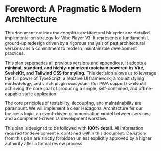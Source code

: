 [//]: # ( vibe-player-v3/docs/refactor-plan/foreword.md )
# Foreword: A Pragmatic & Modern Architecture

This document outlines the complete architectural blueprint and detailed implementation strategy for Vibe Player V3. It
represents a fundamental, ground-up redesign driven by a rigorous analysis of past architectural versions and a
commitment to modern, maintainable development practices.

This plan supersedes all previous versions and appendices. It adopts a **minimal, standard, and highly-optimized
toolchain powered by Vite, SvelteKit, and Tailwind CSS for styling.** This decision allows us to leverage the full power
of TypeScript, a reactive UI framework, a robust styling methodology, and a rich plugin ecosystem (for PWA support)
while still achieving the core goal of producing a simple, self-contained, and offline-capable static application.

The core principles of testability, decoupling, and maintainability are paramount. We will implement a clear Hexagonal
Architecture for our business logic, an event-driven communication model between services, and a component-driven UI
development workflow.

This plan is designed to be followed with **100% detail**. All information required for development is contained within
this document. Deviations from this plan are strictly forbidden unless explicitly approved by a higher authority after a
formal review process.